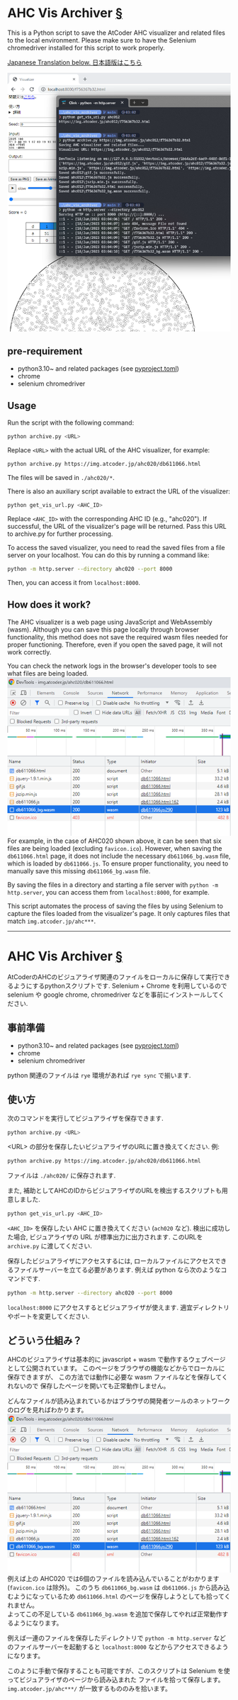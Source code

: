 # AHC Vis Archiver <a href="#top" id="top">§</a>

This is a Python script to save the AtCoder AHC visualizer and related files to the local environment. Please make sure to have the Selenium chromedriver installed for this script to work properly.

<a href="#jp">Japanese Translation below. 日本語版はこちら</a>

![](image.png)

## pre-requirement

* python3.10~ and related packages (see [pyproject.toml](pyproject.toml))
* chrome
* selenium chromedriver


## Usage

Run the script with the following command:

```bash
python archive.py <URL>
```

Replace `<URL>` with the actual URL of the AHC visualizer, for example:

```bash
python archive.py https://img.atcoder.jp/ahc020/db611066.html
```
The files will be saved in `./ahc020/*`.


There is also an auxiliary script available to extract the URL of the visualizer:

```bash
python get_vis_url.py <AHC_ID>
```

Replace `<AHC_ID>` with the corresponding AHC ID (e.g., "ahc020"). If successful, the URL of the visualizer's page will be returned. Pass this URL to archive.py for further processing.


To access the saved visualizer, you need to read the saved files from a file server on your localhost. You can do this by running a command like:


```bash
python -m http.server --directory ahc020 --port 8000
```

Then, you can access it from `localhost:8000`.


## How does it work?

The AHC visualizer is a web page using JavaScript and WebAssembly (wasm). Although you can save this page locally through browser functionality, this method does not save the required wasm files needed for proper functioning. Therefore, even if you open the saved page, it will not work correctly.

You can check the network logs in the browser's developer tools to see what files are being loaded.
![](requested_files.png)  
For example, in the case of AHC020 shown above, it can be seen that six files are being loaded (excluding `favicon.ico`). However, when saving the `db611066.html` page, it does not include the necessary `db611066_bg.wasm` file, which is loaded by `db611066.js`. To ensure proper functionality, you need to manually save this missing `db611066_bg.wasm` file.

By saving the files in a directory and starting a file server with `python -m http.server`, you can access them from `localhost:8000`, for example.

This script automates the process of saving the files by using Selenium to capture the files loaded from the visualizer's page. It only captures files that match `img.atcoder.jp/ahc***`.


---

# AHC Vis Archiver <a href="#top" id="jp">§</a>

AtCoderのAHCのビジュアライザ関連のファイルをローカルに保存して実行できるようにするpythonスクリプトです. Selenium + Chrome を利用しているので selenium や google chrome, chromedriver などを事前にインストールしてください.

## 事前準備

* python3.10~ and related packages (see [pyproject.toml](pyproject.toml))
* chrome
* selenium chromedriver

python 関連のファイルは `rye` 環境があれば `rye sync` で揃います.

## 使い方

次のコマンドを実行してビジュアライザを保存できます.

```bash
python archive.py <URL>
```

\<URL\> の部分を保存したいビジュアライザのURLに置き換えてください. 例:

```bash
python archive.py https://img.atcoder.jp/ahc020/db611066.html
```
ファイルは `./ahc020/` に保存されます.

また, 補助としてAHCのIDからビジュアライザのURLを検出するスクリプトも用意しました.

```bash
python get_vis_url.py <AHC_ID>
```

`<AHC_ID>` を保存したい AHC に置き換えてください (`ach020` など).
検出に成功した場合, ビジュアライザの URL が標準出力に出力されます.
このURLを `archive.py` に渡してください.

保存したビジュアライザにアクセスするには, ローカルファイルにアクセスできるファイルサーバーを立てる必要があります. 例えば python なら次のようなコマンドです.

```bash
python -m http.server --directory ahc020 --port 8000
```

`localhost:8000` にアクセスするとビジュアライザが使えます.
適宜ディレクトリやポートを変更してください.

## どういう仕組み？

AHCのビジュアライザは基本的に javascript + wasm で動作するウェブページとして公開されています。
このページをブラウザの機能などからでローカルに保存できますが、
この方法では動作に必要な wasm ファイルなどを保存してくれないので
保存したページを開いても正常動作しません。

どんなファイルが読み込まれているかはブラウザの開発者ツールのネットワークのログを見ればわかります。  
![](requested_files.png)  
例えば上の AHC020 では6個のファイルを読み込んでいることがわかります(`favicon.ico` は除外)。
このうち `db611066_bg.wasm` は `db611066.js` から読み込むようになっているため
`db611066.html` のページを保存しようとしても拾ってくれません。  
よってこの不足している `db611066_bg.wasm` を追加で保存してやれば正常動作するようになります。  

例えば一連のファイルを保存したディレクトリで `python -m http.server` などのファイルサーバーを起動すると
`localhost:8000` などからアクセスできるようになります。

このように手動で保存することも可能ですが、このスクリプトは Selenium を使ってビジュアライザのページから読み込まれた
ファイルを拾って保存します。 `img.atcoder.jp/ahc***/` が一致するもののみを拾います。
